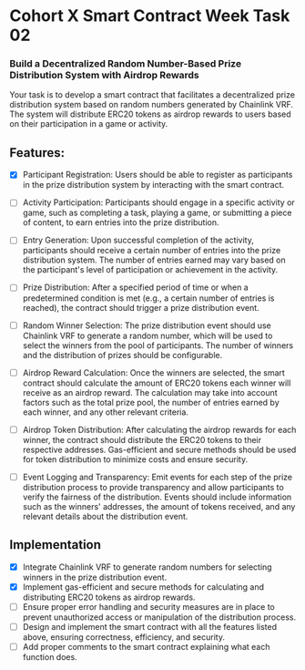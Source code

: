 # Cohort X Smart Contract Week Task 02
### Build a Decentralized Random Number-Based Prize Distribution System with Airdrop Rewards
Your task is to develop a smart contract that facilitates a decentralized prize distribution system based on random numbers generated by Chainlink VRF. The system will distribute ERC20 tokens as airdrop rewards to users based on their participation in a game or activity.

## Features:
- [x] Participant Registration: Users should be able to register as participants in the prize distribution system by interacting with the smart contract.

- [ ] Activity Participation: Participants should engage in a specific activity or game, such as completing a task, playing a game, or submitting a piece of content, to earn entries into the prize distribution.

- [ ] Entry Generation: Upon successful completion of the activity, participants should receive a certain number of entries into the prize distribution system. The number of entries earned may vary based on the participant's level of participation or achievement in the activity.

- [ ] Prize Distribution: After a specified period of time or when a predetermined condition is met (e.g., a certain number of entries is reached), the contract should trigger a prize distribution event.

- [ ] Random Winner Selection: The prize distribution event should use Chainlink VRF to generate a random number, which will be used to select the winners from the pool of participants. The number of winners and the distribution of prizes should be configurable.

- [ ] Airdrop Reward Calculation: Once the winners are selected, the smart contract should calculate the amount of ERC20 tokens each winner will receive as an airdrop reward. The calculation may take into account factors such as the total prize pool, the number of entries earned by each winner, and any other relevant criteria.

- [ ] Airdrop Token Distribution: After calculating the airdrop rewards for each winner, the contract should distribute the ERC20 tokens to their respective addresses. Gas-efficient and secure methods should be used for token distribution to minimize costs and ensure security.

- [ ] Event Logging and Transparency: Emit events for each step of the prize distribution process to provide transparency and allow participants to verify the fairness of the distribution. Events should include information such as the winners' addresses, the amount of tokens received, and any relevant details about the distribution event.

## Implementation
- [x] Integrate Chainlink VRF to generate random numbers for selecting winners in the prize distribution event.
- [x] Implement gas-efficient and secure methods for calculating and distributing ERC20 tokens as airdrop rewards.
- [ ] Ensure proper error handling and security measures are in place to prevent unauthorized access or manipulation of the distribution process.
- [ ] Design and implement the smart contract with all the features listed above, ensuring correctness, efficiency, and security.
- [ ] Add proper comments to the smart contract explaining what each function does.